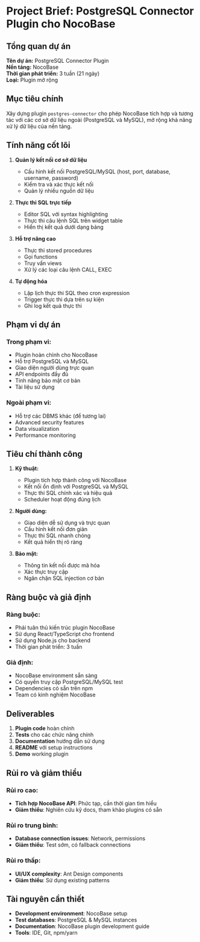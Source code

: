 # Project Brief: PostgreSQL Connector Plugin cho NocoBase

## Tổng quan dự án

**Tên dự án:** PostgreSQL Connector Plugin  
**Nền tảng:** NocoBase  
**Thời gian phát triển:** 3 tuần (21 ngày)  
**Loại:** Plugin mở rộng

## Mục tiêu chính

Xây dựng plugin `postgres-connector` cho phép NocoBase tích hợp và tương tác với các cơ sở dữ liệu ngoài (PostgreSQL và MySQL), mở rộng khả năng xử lý dữ liệu của nền tảng.

## Tính năng cốt lõi

1. **Quản lý kết nối cơ sở dữ liệu**
   - Cấu hình kết nối PostgreSQL/MySQL (host, port, database, username, password)
   - Kiểm tra và xác thực kết nối
   - Quản lý nhiều nguồn dữ liệu

2. **Thực thi SQL trực tiếp**
   - Editor SQL với syntax highlighting
   - Thực thi câu lệnh SQL trên widget table
   - Hiển thị kết quả dưới dạng bảng

3. **Hỗ trợ nâng cao**
   - Thực thi stored procedures
   - Gọi functions
   - Truy vấn views
   - Xử lý các loại câu lệnh CALL, EXEC

4. **Tự động hóa**
   - Lập lịch thực thi SQL theo cron expression
   - Trigger thực thi dựa trên sự kiện
   - Ghi log kết quả thực thi

## Phạm vi dự án

### Trong phạm vi:
- Plugin hoàn chỉnh cho NocoBase
- Hỗ trợ PostgreSQL và MySQL
- Giao diện người dùng trực quan
- API endpoints đầy đủ
- Tính năng bảo mật cơ bản
- Tài liệu sử dụng

### Ngoài phạm vi:
- Hỗ trợ các DBMS khác (để tương lai)
- Advanced security features
- Data visualization
- Performance monitoring

## Tiêu chí thành công

1. **Kỹ thuật:**
   - Plugin tích hợp thành công với NocoBase
   - Kết nối ổn định với PostgreSQL và MySQL
   - Thực thi SQL chính xác và hiệu quả
   - Scheduler hoạt động đúng lịch

2. **Người dùng:**
   - Giao diện dễ sử dụng và trực quan
   - Cấu hình kết nối đơn giản
   - Thực thi SQL nhanh chóng
   - Kết quả hiển thị rõ ràng

3. **Bảo mật:**
   - Thông tin kết nối được mã hóa
   - Xác thực truy cập
   - Ngăn chặn SQL injection cơ bản

## Ràng buộc và giả định

### Ràng buộc:
- Phải tuân thủ kiến trúc plugin NocoBase
- Sử dụng React/TypeScript cho frontend
- Sử dụng Node.js cho backend
- Thời gian phát triển: 3 tuần

### Giả định:
- NocoBase environment sẵn sàng
- Có quyền truy cập PostgreSQL/MySQL test
- Dependencies có sẵn trên npm
- Team có kinh nghiệm NocoBase

## Deliverables

1. **Plugin code** hoàn chỉnh
2. **Tests** cho các chức năng chính
3. **Documentation** hướng dẫn sử dụng
4. **README** với setup instructions
5. **Demo** working plugin

## Rủi ro và giảm thiểu

### Rủi ro cao:
- **Tích hợp NocoBase API**: Phức tạp, cần thời gian tìm hiểu
- **Giảm thiểu**: Nghiên cứu kỹ docs, tham khảo plugins có sẵn

### Rủi ro trung bình:
- **Database connection issues**: Network, permissions
- **Giảm thiểu**: Test sớm, có fallback connections

### Rủi ro thấp:
- **UI/UX complexity**: Ant Design components
- **Giảm thiểu**: Sử dụng existing patterns

## Tài nguyên cần thiết

- **Development environment**: NocoBase setup
- **Test databases**: PostgreSQL & MySQL instances  
- **Documentation**: NocoBase plugin development guide
- **Tools**: IDE, Git, npm/yarn 